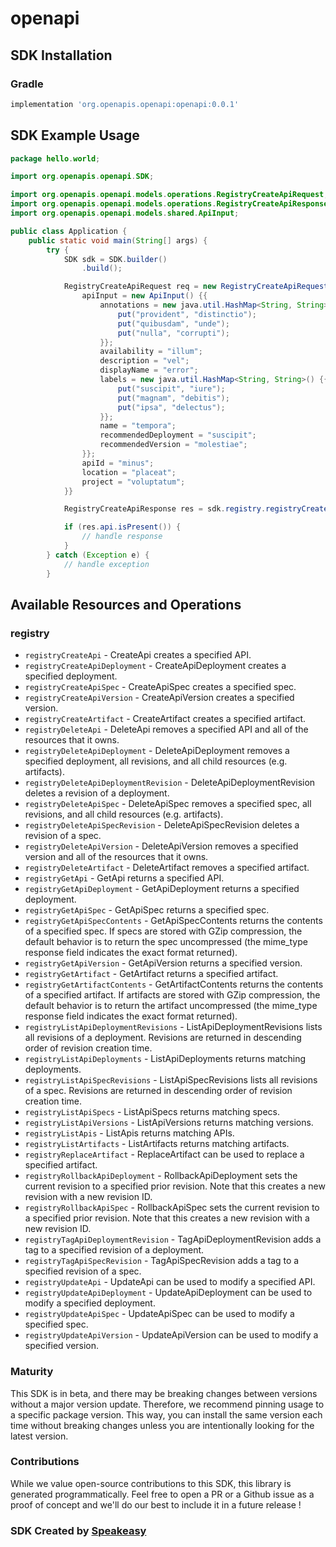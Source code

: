 # openapi

<!-- Start SDK Installation -->
## SDK Installation

### Gradle

```groovy
implementation 'org.openapis.openapi:openapi:0.0.1'
```
<!-- End SDK Installation -->

## SDK Example Usage
<!-- Start SDK Example Usage -->
```java
package hello.world;

import org.openapis.openapi.SDK;

import org.openapis.openapi.models.operations.RegistryCreateApiRequest;
import org.openapis.openapi.models.operations.RegistryCreateApiResponse;
import org.openapis.openapi.models.shared.ApiInput;

public class Application {
    public static void main(String[] args) {
        try {
            SDK sdk = SDK.builder()
                .build();

            RegistryCreateApiRequest req = new RegistryCreateApiRequest() {{
                apiInput = new ApiInput() {{
                    annotations = new java.util.HashMap<String, String>() {{
                        put("provident", "distinctio");
                        put("quibusdam", "unde");
                        put("nulla", "corrupti");
                    }};
                    availability = "illum";
                    description = "vel";
                    displayName = "error";
                    labels = new java.util.HashMap<String, String>() {{
                        put("suscipit", "iure");
                        put("magnam", "debitis");
                        put("ipsa", "delectus");
                    }};
                    name = "tempora";
                    recommendedDeployment = "suscipit";
                    recommendedVersion = "molestiae";
                }};
                apiId = "minus";
                location = "placeat";
                project = "voluptatum";
            }}            

            RegistryCreateApiResponse res = sdk.registry.registryCreateApi(req);

            if (res.api.isPresent()) {
                // handle response
            }
        } catch (Exception e) {
            // handle exception
        }
```
<!-- End SDK Example Usage -->

<!-- Start SDK Available Operations -->
## Available Resources and Operations


### registry

* `registryCreateApi` - CreateApi creates a specified API.
* `registryCreateApiDeployment` - CreateApiDeployment creates a specified deployment.
* `registryCreateApiSpec` - CreateApiSpec creates a specified spec.
* `registryCreateApiVersion` - CreateApiVersion creates a specified version.
* `registryCreateArtifact` - CreateArtifact creates a specified artifact.
* `registryDeleteApi` - DeleteApi removes a specified API and all of the resources that it
 owns.
* `registryDeleteApiDeployment` - DeleteApiDeployment removes a specified deployment, all revisions, and all
 child resources (e.g. artifacts).
* `registryDeleteApiDeploymentRevision` - DeleteApiDeploymentRevision deletes a revision of a deployment.
* `registryDeleteApiSpec` - DeleteApiSpec removes a specified spec, all revisions, and all child
 resources (e.g. artifacts).
* `registryDeleteApiSpecRevision` - DeleteApiSpecRevision deletes a revision of a spec.
* `registryDeleteApiVersion` - DeleteApiVersion removes a specified version and all of the resources that
 it owns.
* `registryDeleteArtifact` - DeleteArtifact removes a specified artifact.
* `registryGetApi` - GetApi returns a specified API.
* `registryGetApiDeployment` - GetApiDeployment returns a specified deployment.
* `registryGetApiSpec` - GetApiSpec returns a specified spec.
* `registryGetApiSpecContents` - GetApiSpecContents returns the contents of a specified spec.
 If specs are stored with GZip compression, the default behavior
 is to return the spec uncompressed (the mime_type response field
 indicates the exact format returned).
* `registryGetApiVersion` - GetApiVersion returns a specified version.
* `registryGetArtifact` - GetArtifact returns a specified artifact.
* `registryGetArtifactContents` - GetArtifactContents returns the contents of a specified artifact.
 If artifacts are stored with GZip compression, the default behavior
 is to return the artifact uncompressed (the mime_type response field
 indicates the exact format returned).
* `registryListApiDeploymentRevisions` - ListApiDeploymentRevisions lists all revisions of a deployment.
 Revisions are returned in descending order of revision creation time.
* `registryListApiDeployments` - ListApiDeployments returns matching deployments.
* `registryListApiSpecRevisions` - ListApiSpecRevisions lists all revisions of a spec.
 Revisions are returned in descending order of revision creation time.
* `registryListApiSpecs` - ListApiSpecs returns matching specs.
* `registryListApiVersions` - ListApiVersions returns matching versions.
* `registryListApis` - ListApis returns matching APIs.
* `registryListArtifacts` - ListArtifacts returns matching artifacts.
* `registryReplaceArtifact` - ReplaceArtifact can be used to replace a specified artifact.
* `registryRollbackApiDeployment` - RollbackApiDeployment sets the current revision to a specified prior
 revision. Note that this creates a new revision with a new revision ID.
* `registryRollbackApiSpec` - RollbackApiSpec sets the current revision to a specified prior revision.
 Note that this creates a new revision with a new revision ID.
* `registryTagApiDeploymentRevision` - TagApiDeploymentRevision adds a tag to a specified revision of a
 deployment.
* `registryTagApiSpecRevision` - TagApiSpecRevision adds a tag to a specified revision of a spec.
* `registryUpdateApi` - UpdateApi can be used to modify a specified API.
* `registryUpdateApiDeployment` - UpdateApiDeployment can be used to modify a specified deployment.
* `registryUpdateApiSpec` - UpdateApiSpec can be used to modify a specified spec.
* `registryUpdateApiVersion` - UpdateApiVersion can be used to modify a specified version.
<!-- End SDK Available Operations -->

### Maturity

This SDK is in beta, and there may be breaking changes between versions without a major version update. Therefore, we recommend pinning usage 
to a specific package version. This way, you can install the same version each time without breaking changes unless you are intentionally 
looking for the latest version.

### Contributions

While we value open-source contributions to this SDK, this library is generated programmatically. 
Feel free to open a PR or a Github issue as a proof of concept and we'll do our best to include it in a future release !

### SDK Created by [Speakeasy](https://docs.speakeasyapi.dev/docs/using-speakeasy/client-sdks)
